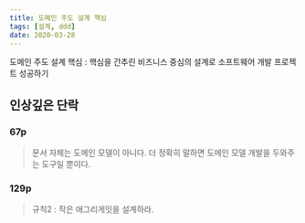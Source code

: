 ```yaml
---
title: 도메인 주도 설계 핵심
tags: [설계, ddd]
date: 2020-03-28
---
```

도메인 주도 설계 핵심 : 핵심을 간추린 비즈니스 중심의 설계로 소프트웨어 개발 프로젝트 성공하기

## 인상깊은 단락
### 67p
> 문서 자체는 도메인 모델이 아니다. 더 정확히 말하면 도메인 모델 개발을 두와주는 도구일 뿐이다.

### 129p
> 규칙2 : 작은 애그리게잇을 설계하라.

